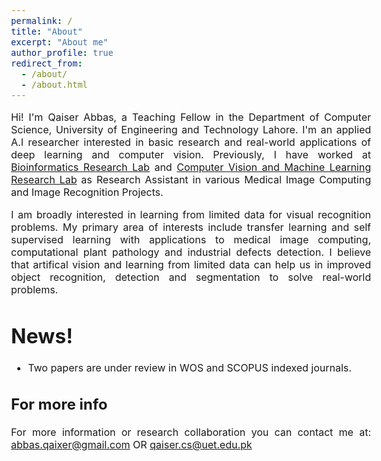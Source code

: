 ```yaml
---
permalink: /
title: "About"
excerpt: "About me"
author_profile: true
redirect_from: 
  - /about/
  - /about.html
---
```


<style type="text/css"> body{ font-size: 12pt; text-align:justify; } </style> 

Hi! I'm Qaiser Abbas, a Teaching Fellow in the Department of Computer Science, University of Engineering and Technology Lahore. I'm an applied A.I researcher interested in basic research and real-world applications of deep learning and computer vision. Previously, I have worked at [Bioinformatics Research Lab](https://www.kics.edu.pk/labs/about/brl) and [Computer Vision and Machine Learning Research Lab](https://www.kics.edu.pk/labs/about/22) as Research Assistant in various Medical Image Computing and Image Recognition Projects.

<script type="text/javascript" id="clstr_globe" src="//clustrmaps.com/globe.js?d=umW6HTj3nKxn1VBVj_CbN-6LLwIAJOY_MRZ_UQmcHYU"></script>

I am broadly interested in learning from limited data for visual recognition problems. My primary area of interests include transfer learning and self supervised learning with applications to medical image computing, computational plant pathology and industrial defects detection. I believe that artifical vision and learning from limited data can help us in improved object recognition, detection and segmentation to solve real-world problems. 

News!
======
* Two papers are under review in WOS and SCOPUS indexed journals.


For more info
------
For more information or research collaboration you can contact me at:
abbas.qaixer@gmail.com OR qaiser.cs@uet.edu.pk
